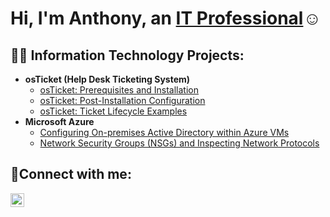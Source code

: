 <h1>Hi, I'm Anthony, an <a href="https://linkedin.com/in/anthony-gomez-74545b317">IT Professional</a>☺</h1>

<h2>👨‍💻 Information Technology Projects:</h2>

- <b>osTicket (Help Desk Ticketing System)</b>
  - [osTicket: Prerequisites and Installation](https://github.com/Agomez11011/osticket-prereqs)
  - [osTicket: Post-Installation Configuration](https://github.com/Agomez11011/post-install-config)
  - [osTicket: Ticket Lifecycle Examples](https://github.com/Agomez11011/ticket-lifecycle)
- <b>Microsoft Azure</b>
  - [Configuring On-premises Active Directory within Azure VMs](https://github.com/Agomez11011/configure-ad)
  - [Network Security Groups (NSGs) and Inspecting Network Protocols](https://github.com/Agomez11011/azure-network-protocols)

<h2>🤳Connect with me:</h2>


[<img align="left" alt="Anthony | LinkedIn" width="22px" src="https://cdn.jsdelivr.net/npm/simple-icons@v3/icons/linkedin.svg" />][linkedin]

[linkedin]: https://linkedin.com/in/anthony-gomez-74545b317

